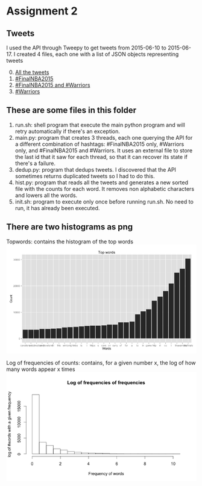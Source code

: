 # Assignment 2 #

## Tweets ##
I used the API through Tweepy to get tweets from 2015-06-10 to 2015-06-17. I created 4 files, each one with a list of JSON objects representing tweets

 0. [All the tweets](https://s3-us-west-2.amazonaws.com/assignment2-walter/final_combined)
 1. [#FinalNBA2015](https://s3-us-west-2.amazonaws.com/assignment2-walter/final_nba)
 2. [#FinalNBA2015 and #Warriors](https://s3-us-west-2.amazonaws.com/assignment2-walter/final_nba_and_warriors)
 3. [#Warriors](https://s3-us-west-2.amazonaws.com/assignment2-walter/final_warriors)

## These are some files in this folder ##
 
 1. run.sh: shell program that execute the main python program and will retry automatically if there's an exception.
 2. main.py: program that creates 3 threads, each one querying the API for a different combination of hashtags: #FinalNBA2015 only, #Warriors only, and #FinalNBA2015 and #Warriors. It uses an external file to store the last id that it saw for each thread, so that it can recover its state if there's a failure.
 3. dedup.py: program that dedups tweets. I discovered that the API sometimes returns duplicated tweets so I had to do this.
 4. hist.py: program that reads all the tweets and generates a new sorted file with the counts for each word. It removes non alphabetic characters and lowers all the words.
 5. init.sh: program to execute only once before running run.sh. No need to run, it has already been executed.

## There are two histograms as png ##
 Topwords: contains the histogram of the top words
 ![topwords](top_words.png)

 Log of frequencies of counts: contains, for a given number x, the log of how many words appear x times
 ![log](log_freq.png)


